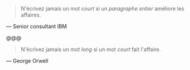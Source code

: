 
> N'écrivez jamais un *mot court* si un *paragraphe entier* améliore les affaires.

— Senior consultant IBM

@@@

> N'écrivez jamais un *mot long* si un mot *court* fait l'affaire.

— George Orwell

